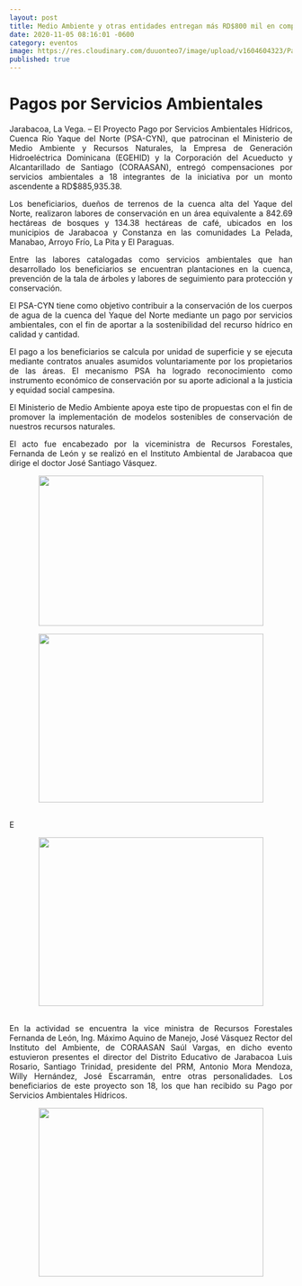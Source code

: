 ```yaml
---
layout: post
title: Medio Ambiente y otras entidades entregan más RD$800 mil en compensación por servicios ambientales en beneficio del río Yaque del Norte 
date: 2020-11-05 08:16:01 -0600
category: eventos
image: https://res.cloudinary.com/duuonteo7/image/upload/v1604604323/Pago%20por%20servicios%20ambientales/WhatsApp_Image_2020-11-05_at_2.06.46_PM.jpg
published: true
---
```

<html>
<div>
<h1 style="text-align: justify;">Pagos por Servicios Ambientales</h1>
</div>
<div>
<p style="text-align: justify;"></p>
</div>
<p data-uw-node-idx="223" align="justify">Jarabacoa, La Vega. &ndash; El Proyecto Pago por Servicios Ambientales H&iacute;dricos, Cuenca R&iacute;o Yaque del Norte (PSA-CYN), que patrocinan el Ministerio de Medio Ambiente y Recursos Naturales, la Empresa de Generaci&oacute;n Hidroel&eacute;ctrica Dominicana (EGEHID) y la Corporaci&oacute;n del Acueducto y Alcantarillado de Santiago (CORAASAN), entreg&oacute; compensaciones por servicios ambientales a 18 integrantes de la iniciativa por un monto ascendente a RD$885,935.38.</p>
<p data-uw-node-idx="224" align="justify">Los beneficiarios, due&ntilde;os de terrenos de la cuenca alta del Yaque del Norte, realizaron labores de conservaci&oacute;n en un &aacute;rea equivalente a 842.69 hect&aacute;reas de bosques y 134.38 hect&aacute;reas de caf&eacute;, ubicados en los municipios de Jarabacoa y Constanza en las comunidades La Pelada, Manabao, Arroyo Fr&iacute;o, La Pita y El Paraguas.</p>
<p data-uw-node-idx="225" align="justify">Entre las labores catalogadas como servicios ambientales que han desarrollado los beneficiarios se encuentran plantaciones en la cuenca, prevenci&oacute;n de la tala de &aacute;rboles y labores de seguimiento para protecci&oacute;n y conservaci&oacute;n.</p>
<p data-uw-node-idx="226" align="justify">El PSA-CYN tiene como objetivo contribuir a la conservaci&oacute;n de los cuerpos de agua de la cuenca del Yaque del Norte mediante un pago por servicios ambientales, con el fin de aportar a la sostenibilidad del recurso h&iacute;drico en calidad y cantidad.</p>
<p data-uw-node-idx="227" align="justify">El pago a los beneficiarios se calcula por unidad de superficie y se ejecuta mediante contratos anuales asumidos voluntariamente por los propietarios de las &aacute;reas. El mecanismo PSA ha logrado reconocimiento como instrumento econ&oacute;mico de conservaci&oacute;n por su aporte adicional a la justicia y equidad social campesina.</p>
<p data-uw-node-idx="228" align="justify">El Ministerio de Medio Ambiente apoya este tipo de propuestas con el fin de promover la implementaci&oacute;n de modelos sostenibles de conservaci&oacute;n de nuestros recursos naturales.</p>
<p data-uw-node-idx="229" align="justify">El acto fue encabezado por la viceministra de Recursos Forestales, Fernanda de Le&oacute;n y se realiz&oacute; en el Instituto Ambiental de Jarabacoa que dirige el doctor Jos&eacute; Santiago V&aacute;squez.</p>
<p data-uw-node-idx="229" style="text-align: center;" align="justify"><img src="https://ambiente.gob.do/wp-content/uploads/2020/11/FOTO-NP-PAGOS-SERVICIOS-1.jpeg" alt="" width="400" height="267" /></p>
<div id="disqus_thread" data-uw-node-idx="242"></div>
<p></p>
<div>
<p style="text-align: justify;"></p>
</div>
<div>
<p><img src="https://res.cloudinary.com/duuonteo7/image/upload/v1604604323/Pago%20por%20servicios%20ambientales/WhatsApp_Image_2020-11-05_at_2.06.46_PM.jpg" alt="" style="display: block; margin-left: auto; margin-right: auto;" width="400" height="300" /></p>
</div>
<div>
<p style="text-align: justify;"><br />E</p>
</div>
<div>
<p style="text-align: justify;"></p>
</div>
<div>
<p style="text-align: center;"><img src="https://res.cloudinary.com/duuonteo7/image/upload/v1604604323/Pago%20por%20servicios%20ambientales/WhatsApp_Image_2020-11-05_at_2.06.46_PM_1.jpg" alt="" width="400" height="300" /></p>
</div>
<div>
<p style="text-align: justify;"><br />En la actividad se encuentra la vice ministra de Recursos Forestales Fernanda de Le&oacute;n, Ing. M&aacute;ximo Aquino de Manejo, Jos&eacute; V&aacute;squez Rector del Instituto del Ambiente, de CORAASAN Sa&uacute;l Vargas, en dicho evento estuvieron presentes el director del Distrito Educativo de Jarabacoa Luis Rosario, Santiago Trinidad, presidente del PRM, Antonio Mora Mendoza, Willy Hern&aacute;ndez, Jos&eacute; Escarram&aacute;n, entre otras personalidades. Los beneficiarios de este proyecto son 18, los que han recibido su Pago por Servicios Ambientales H&iacute;dricos.</p>
</div>
<div>
<p style="text-align: justify;"></p>
</div>
<div>
<p style="text-align: center;"><img src="https://res.cloudinary.com/duuonteo7/image/upload/v1604604323/Pago%20por%20servicios%20ambientales/WhatsApp_Image_2020-11-05_at_2.06.32_PM.jpg" alt="" width="400" height="300" /></p>
<p style="text-align: center;"></p>
<p style="text-align: center;"></p>
</div>

</html>
